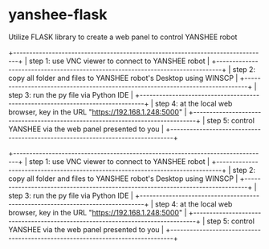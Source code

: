 # yanshee-flask
Utilize FLASK library to create a web panel to control YANSHEE robot

+-------------------------------------------------------------------------------+
| step 1: use VNC viewer to connect to YANSHEE robot                            |
+-------------------------------------------------------------------------------+
| step 2: copy all folder and files to YANSHEE robot's Desktop using WINSCP     |
+-------------------------------------------------------------------------------+
| step 3: run the py file via Python IDE                                        |
+-------------------------------------------------------------------------------+
| step 4: at the local web browser, key in the URL "https://192.168.1.248:5000" |
+-------------------------------------------------------------------------------+
| step 5: control YANSHEE via the web panel presented to you                    |
+-------------------------------------------------------------------------------+

+-------------------------------------------------------------------------------+
| step 1: use VNC viewer to connect to YANSHEE robot                            |
+-------------------------------------------------------------------------------+
| step 2: copy all folder and files to YANSHEE robot's Desktop using WINSCP     |
+-------------------------------------------------------------------------------+
| step 3: run the py file via Python IDE                                        |
+-------------------------------------------------------------------------------+
| step 4: at the local web browser, key in the URL "https://192.168.1.248:5000" |
+-------------------------------------------------------------------------------+
| step 5: control YANSHEE via the web panel presented to you                    |
+-------------------------------------------------------------------------------+
